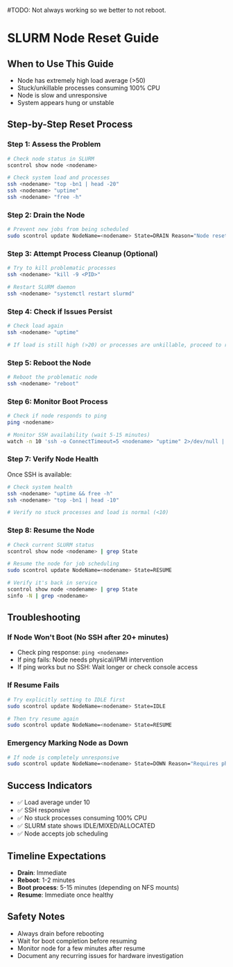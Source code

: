 #TODO: Not always working so we better to not reboot.

# SLURM Node Reset Guide

## When to Use This Guide
- Node has extremely high load average (>50)
- Stuck/unkillable processes consuming 100% CPU
- Node is slow and unresponsive
- System appears hung or unstable

## Step-by-Step Reset Process

### Step 1: Assess the Problem
```bash
# Check node status in SLURM
scontrol show node <nodename>

# Check system load and processes
ssh <nodename> "top -bn1 | head -20"
ssh <nodename> "uptime"
ssh <nodename> "free -h"
```

### Step 2: Drain the Node
```bash
# Prevent new jobs from being scheduled
sudo scontrol update NodeName=<nodename> State=DRAIN Reason="Node reset required"
```

### Step 3: Attempt Process Cleanup (Optional)
```bash
# Try to kill problematic processes
ssh <nodename> "kill -9 <PID>"

# Restart SLURM daemon
ssh <nodename> "systemctl restart slurmd"
```

### Step 4: Check if Issues Persist
```bash
# Check load again
ssh <nodename> "uptime"

# If load is still high (>20) or processes are unkillable, proceed to reboot
```

### Step 5: Reboot the Node
```bash
# Reboot the problematic node
ssh <nodename> "reboot"
```

### Step 6: Monitor Boot Process
```bash
# Check if node responds to ping
ping <nodename>

# Monitor SSH availability (wait 5-15 minutes)
watch -n 10 'ssh -o ConnectTimeout=5 <nodename> "uptime" 2>/dev/null || echo "Still booting..."'
```

### Step 7: Verify Node Health
Once SSH is available:
```bash
# Check system health
ssh <nodename> "uptime && free -h"
ssh <nodename> "top -bn1 | head -10"

# Verify no stuck processes and load is normal (<10)
```

### Step 8: Resume the Node
```bash
# Check current SLURM status
scontrol show node <nodename> | grep State

# Resume the node for job scheduling
sudo scontrol update NodeName=<nodename> State=RESUME

# Verify it's back in service
scontrol show node <nodename> | grep State
sinfo -N | grep <nodename>
```

## Troubleshooting

### If Node Won't Boot (No SSH after 20+ minutes)
- Check ping response: `ping <nodename>`
- If ping fails: Node needs physical/IPMI intervention
- If ping works but no SSH: Wait longer or check console access

### If Resume Fails
```bash
# Try explicitly setting to IDLE first
sudo scontrol update NodeName=<nodename> State=IDLE

# Then try resume again
sudo scontrol update NodeName=<nodename> State=RESUME
```

### Emergency Marking Node as Down
```bash
# If node is completely unresponsive
sudo scontrol update NodeName=<nodename> State=DOWN Reason="Requires physical intervention"
```

## Success Indicators
- ✅ Load average under 10
- ✅ SSH responsive
- ✅ No stuck processes consuming 100% CPU
- ✅ SLURM state shows IDLE/MIXED/ALLOCATED
- ✅ Node accepts job scheduling

## Timeline Expectations
- **Drain**: Immediate
- **Reboot**: 1-2 minutes
- **Boot process**: 5-15 minutes (depending on NFS mounts)
- **Resume**: Immediate once healthy

## Safety Notes
- Always drain before rebooting
- Wait for boot completion before resuming
- Monitor node for a few minutes after resume
- Document any recurring issues for hardware investigation
